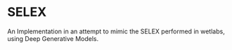 # SELEX
An Implementation in an attempt to mimic the SELEX performed in wetlabs, using Deep Generative Models.
